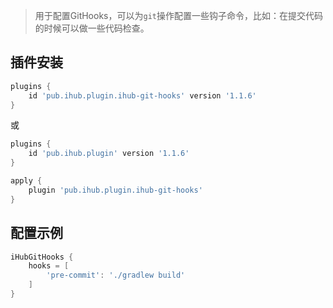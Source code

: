 > 用于配置GitHooks，可以为`git`操作配置一些钩子命令，比如：在提交代码的时候可以做一些代码检查。

## 插件安装

```groovy
plugins {
    id 'pub.ihub.plugin.ihub-git-hooks' version '1.1.6'
}
```

或

```groovy
plugins {
    id 'pub.ihub.plugin' version '1.1.6'
}

apply {
    plugin 'pub.ihub.plugin.ihub-git-hooks'
}
```

## 配置示例

```groovy
iHubGitHooks {
    hooks = [
        'pre-commit': './gradlew build'
    ]
}
```